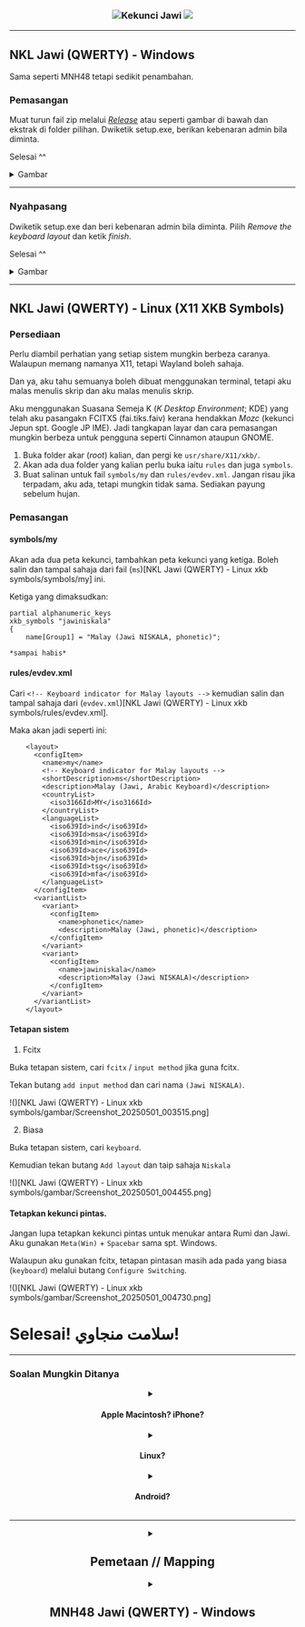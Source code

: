 <h3 align="center">
    <img src="https://github.com/niskala5570/jawi-keyboard/assets/34799053/f5eb4516-2457-4510-9d8b-552f17cd32f2" alt="Kekunci Jawi">
    <img src="https://readme-typing-svg.demolab.com?font=Reem+Kufi&size=30&pause=3000&color=F7F7F7&center=true&vCenter=true&random=true&width=435&lines=KEKUNCI+%E2%80%84JAWI;JAWI%E2%80%84KEYBOARD"/>
</h3><hr>

## NKL Jawi (QWERTY) - Windows

Sama seperti MNH48 tetapi sedikit penambahan.

### Pemasangan

Muat turun fail zip melalui [_Release_](https://github.com/niskala5570/jawi-keyboard/releases/tag/Kartika) atau seperti gambar di bawah dan ekstrak di folder pilihan.
Dwiketik setup.exe, berikan kebenaran admin bila diminta.

Selesai ^^

<details>
<summary>Gambar</summary>

![image](https://github.com/niskala5570/jawi-keyboard/assets/34799053/ced3220d-0286-4941-b37c-32e2eaedec68)
![image](https://github.com/niskala5570/jawi-keyboard/assets/34799053/f7946dbb-3670-4086-9922-6c5b0bf03ec2)

</details>

---

### Nyahpasang

Dwiketik setup.exe dan beri kebenaran admin bila diminta.
Pilih _Remove the keyboard layout_ dan ketik _finish_.

Selesai ^^
<details>
<summary>Gambar</summary>

![image](https://github.com/niskala5570/jawi-keyboard/assets/34799053/d7d847c9-9b19-4a22-8a64-f81decce8e74)

</details>

---


## NKL Jawi (QWERTY) - Linux (X11 XKB Symbols)
### Persediaan
Perlu diambil perhatian yang setiap sistem mungkin berbeza caranya. Walaupun memang namanya X11, tetapi Wayland boleh sahaja.

Dan ya, aku tahu semuanya boleh dibuat menggunakan terminal, tetapi aku malas menulis skrip dan aku malas menulis skrip.

Aku menggunakan Suasana Semeja K (_K Desktop Environment_; KDE) yang telah aku pasangakn FCITX5 (fai.tiks.faiv) kerana hendakkan _Mozc_ (kekunci Jepun spt. Google JP IME). Jadi tangkapan layar dan cara pemasangan mungkin berbeza untuk pengguna seperti Cinnamon ataupun GNOME.

1. Buka folder akar (_root_) kalian, dan pergi ke `usr/share/X11/xkb/`.
2. Akan ada dua folder yang kalian perlu buka iaitu `rules` dan juga `symbols`.
3. Buat salinan untuk fail `symbols/my` dan `rules/evdev.xml`. Jangan risau jika terpadam, aku ada, tetapi mungkin tidak sama. Sediakan payung sebelum hujan.

### Pemasangan
#### symbols/my

Akan ada dua peta kekunci, tambahkan peta kekunci yang ketiga. Boleh salin dan tampal sahaja dari fail (`ms`)[NKL Jawi (QWERTY) - Linux xkb symbols/symbols/my] ini.

Ketiga yang dimaksudkan:

```
partial alphanumeric_keys
xkb_symbols "jawiniskala"
{
    name[Group1] = "Malay (Jawi NISKALA, phonetic)";

*sampai habis*
```

#### rules/evdev.xml
Cari `<!-- Keyboard indicator for Malay layouts -->` kemudian salin dan tampal sahaja dari (`evdev.xml`)[NKL Jawi (QWERTY) - Linux xkb symbols/rules/evdev.xml].

Maka akan jadi seperti ini:

```
    <layout>
      <configItem>
        <name>my</name>
        <!-- Keyboard indicator for Malay layouts -->
        <shortDescription>ms</shortDescription>
        <description>Malay (Jawi, Arabic Keyboard)</description>
        <countryList>
          <iso3166Id>MY</iso3166Id>
        </countryList>
        <languageList>
          <iso639Id>ind</iso639Id>
          <iso639Id>msa</iso639Id>
          <iso639Id>min</iso639Id>
          <iso639Id>ace</iso639Id>
          <iso639Id>bjn</iso639Id>
          <iso639Id>tsg</iso639Id>
          <iso639Id>mfa</iso639Id>
        </languageList>
      </configItem>
      <variantList>
        <variant>
          <configItem>
            <name>phonetic</name>
            <description>Malay (Jawi, phonetic)</description>
          </configItem>
        </variant>
        <variant>
          <configItem>
            <name>jawiniskala</name>
            <description>Malay (Jawi NISKALA)</description>
          </configItem>
        </variant>
      </variantList>
    </layout>
```

#### Tetapan sistem
1. Fcitx

Buka tetapan sistem, cari `fcitx` / `input method` jika guna fcitx.

Tekan butang `add input method` dan cari nama `(Jawi NISKALA)`.

!()[NKL Jawi (QWERTY) - Linux xkb symbols/gambar/Screenshot_20250501_003515.png]

2. Biasa

Buka tetapan sistem, cari `keyboard`.

Kemudian tekan butang `Add layout` dan taip sahaja `Niskala`

!()[NKL Jawi (QWERTY) - Linux xkb symbols/gambar/Screenshot_20250501_004455.png]


#### Tetapkan kekunci pintas.

Jangan lupa tetapkan kekunci pintas untuk menukar antara Rumi dan Jawi. Aku gunakan `Meta(Win)` + `Spacebar` sama spt. Windows.

Walaupun aku gunakan fcitx, tetapan pintasan masih ada pada yang biasa (`keyboard`) melalui butang `Configure Switching`.

!()[NKL Jawi (QWERTY) - Linux xkb symbols/gambar/Screenshot_20250501_004730.png]


# Selesai! سلامت منجاوي!
---

### Soalan Mungkin Ditanya

<details>
<summary align=center><h4>Apple Macintosh? iPhone?</h4></summary>
Malangnya aku tak ada peranti tersebut untuk kaji buat atur letak sendiri.

- [Papan Huruf atau Keyboard Jawi di Mac - Akademi Jawi Malaysia](https://www.youtube.com/watch?v=1XeQuzrYQdU&t=62s)
- [Gunakan terbina atur letak terbina dalam iOS, cari Bahasa Melayu (Arab)](https://x.com/koleksijawi/status/1703638217608814818)

</details>
<details>
<summary align=center><h4>Linux?</h4></summary>
Kemaskini: Boleh guna pemetaan xkb yg aku sudah sediakan. Lihat cara pasang di atas.


Boleh lihat [FCITX Table Jawi oleh Jawi MNH](https://github.com/jawi-mnh48/fcitx-table-jawi), malangnya aku tak dapat mengesahkan kerana gagal membolehkan ia berfungsi di komputer aku. (arch btw).
Kedepannya aku akan cuba buat sendiri dengan [xremap](https://github.com/xremap/xremap) (mempunyai sokongan X11 dan Wayland).

</details>

<details>
<summary align=center><h4>Android?</h4></summary>

Aku ada cadang nak tambah pada [FlorisBoard](https://github.com/florisboard/florisboard), apapun boleh guna alternatif ini dahulu:
- [Kekunci Google](https://play.google.com/store/apps/details?id=com.google.android.inputmethod.latin&hl=en), pilih Bahasa Melayu (Arab). [Percuma] (Mirip QWERTY, kaf dan ga arab ك ڬ, bukan Jawi ک ݢ dan tiada ye ى)
- [Jawi Pro](https://play.google.com/store/apps/details?id=com.zairo.zairokeyboardpro&hl=en) [RM5.49] (Mempunyai atur letak QWERTY dan lain lagi)
- [Jawi / Arabic Keyboard](https://play.google.com/store/apps/details?id=com.gogo.nurul.keyboardjawi&pcampaignid=web_share) [Percuma]
- [Mobile Jawi](https://play.google.com/store/apps/details?id=com.murasu.mobilejawi&hl=en) [Percuma]
- [eJawiMakmur](https://play.google.com/store/apps/details?id=my.gov.muip.ejawi&hl=en) [Percuma] (Bukan kekunci tetapi penukar, dibangun oleh Majlis Adat Resam Melayu Pahang [MUIP])
- SwiftKeyboard dan Samsung Keyboard juga ada rasanya, tak pasti, cari Bahasa Melayu (Arab) dalamnya.
</details>

----

<details>
<summary align=center><h2> Pemetaan // Mapping </h2></summary>
<img src="https://github.com/niskala5570/jawi-keyboard/assets/34799053/95783848-d008-47c2-8f69-edd6a1f03b34"

![Shift_copy_1](https://github.com/niskala5570/jawi-keyboard/assets/34799053/5c3e3020-8642-4840-87bb-e6c40e20e377)
![Ctrl Alt](https://github.com/niskala5570/jawi-keyboard/assets/34799053/b70f8c8c-c418-4572-9f07-43a284bbe33d)
![Ctrl Alt Shift](https://github.com/niskala5570/jawi-keyboard/assets/34799053/acd36833-ee74-4ce4-b11b-1b1a39046620)

</details>

<details>
<summary align=center><h2> MNH48 Jawi (QWERTY) - Windows </h2></summary>

The directory contains the keyboard layout source file in `klc` format,
that is used in Microsoft Keyboard Layout Creator (MSKLC), as well as
the resulting compiled installation files and libraries, minus the
bootstrapper. Because the bootstrapper seemed to not be generated by
MSKLC but rather just copied over, it is technically copyrighted by
Microsoft and I cannot distribute it. The other files are actually
compiled and I have the copyrights on them, so I can distribute them.

You can also generate the files on your side from the source `klc`.
Install MSKLC from Microsoft's website, load the `klc` file, then click
`Project` and select `Build DLL and Setup Package`.

**For users who just want to install keyboard layout and not do anything
else, download the [latest release archive](https://github.com/jawi-mnh48/jawi-keyboard/releases/latest/download/mnh48-jawi-qwerty-windows.zip) and then open it, then
double click on `MNHjawi_amd64.msi` to install and you're done.**

If you cannot run `MNHjawi_amd64.msi`, for example, it gives you the
error: `Error message: The version of this file is not compatible with
the version of Windows you're running.`, then please run `MNHjawi_i386.msi`
instead because it means that your Windows or your processor doesn't
support amd64 instruction set. In rare cases such as on certain old
computers with Windows XP, even `MNHjawi_i386.msi` might not work and
you need `MNHjawi_ia64.msi` instead in those cases.

The files are built on Windows 10 and has been tested to be functioning
properly under Windows 10. The version of MSKLC used is 1.4.6000.2
released on 2nd October 2020. The Unicode data bundled was Unicode 5.0
but I've manually downloaded Unicode 13.0 data to use with MSKLC before
compiling, so the keyboard layout I generate has support for Unicode 13.0.


## License

All of the layout themselves, as in the character position arrangement, are
all released under The MIT license.

The license for the specific files varies from one another, check the
subsection for specific license.


### MNH48 Jawi (QWERTY) - Windows

I would actually want to release this as full featured open source, but
there might had been some violation with Microsoft's licensing terms.
If I read correctly, what it don't allow is the bundling of the keyboard
layout in paid software or selling the layout itself. You can still use
my files to install and modify as long as you abide with that terms.
Those terms were set by Microsoft, not me.
</details>
